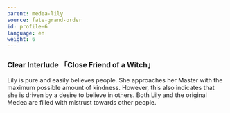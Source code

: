 ```yaml
---
parent: medea-lily
source: fate-grand-order
id: profile-6
language: en
weight: 6
---
```


### Clear Interlude 「Close Friend of a Witch」

Lily is pure and easily believes people. She approaches her Master with the maximum possible amount of kindness. However, this also indicates that she is driven by a desire to believe in others. Both Lily and the original Medea are filled with mistrust towards other people.
